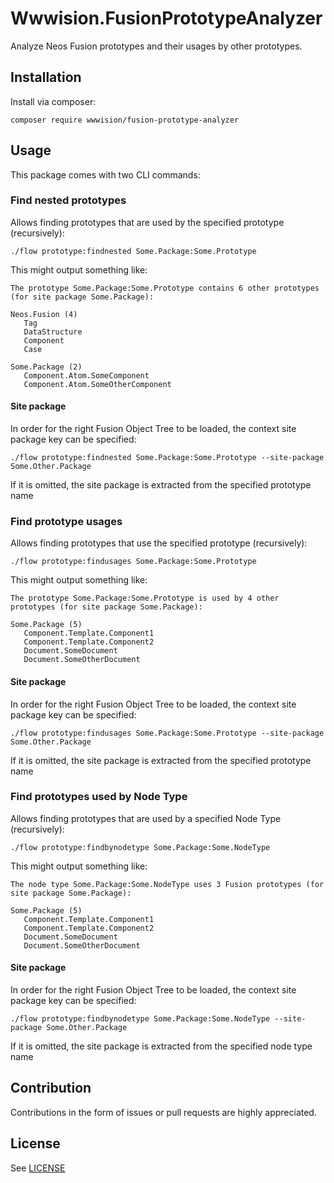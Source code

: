 # Wwwision.FusionPrototypeAnalyzer

Analyze Neos Fusion prototypes and their usages by other prototypes.

## Installation

Install via composer:

    composer require wwwision/fusion-prototype-analyzer

## Usage

This package comes with two CLI commands:

### Find nested prototypes

Allows finding prototypes that are used by the specified prototype (recursively):

    ./flow prototype:findnested Some.Package:Some.Prototype

This might output something like:

    The prototype Some.Package:Some.Prototype contains 6 other prototypes (for site package Some.Package):

    Neos.Fusion (4)
       Tag
       DataStructure
       Component
       Case

    Some.Package (2)
       Component.Atom.SomeComponent
       Component.Atom.SomeOtherComponent

#### Site package

In order for the right Fusion Object Tree to be loaded, the context site package key can be specified:

    ./flow prototype:findnested Some.Package:Some.Prototype --site-package Some.Other.Package

If it is omitted, the site package is extracted from the specified prototype name


### Find prototype usages

Allows finding prototypes that use the specified prototype (recursively):

    ./flow prototype:findusages Some.Package:Some.Prototype

This might output something like:

    The prototype Some.Package:Some.Prototype is used by 4 other prototypes (for site package Some.Package):

    Some.Package (5)
       Component.Template.Component1
       Component.Template.Component2
       Document.SomeDocument
       Document.SomeOtherDocument


#### Site package

In order for the right Fusion Object Tree to be loaded, the context site package key can be specified:

    ./flow prototype:findusages Some.Package:Some.Prototype --site-package Some.Other.Package

If it is omitted, the site package is extracted from the specified prototype name

### Find prototypes used by Node Type

Allows finding prototypes that are used by a specified Node Type (recursively):

    ./flow prototype:findbynodetype Some.Package:Some.NodeType

This might output something like:

    The node type Some.Package:Some.NodeType uses 3 Fusion prototypes (for site package Some.Package):

    Some.Package (5)
       Component.Template.Component1
       Component.Template.Component2
       Document.SomeDocument
       Document.SomeOtherDocument


#### Site package

In order for the right Fusion Object Tree to be loaded, the context site package key can be specified:

    ./flow prototype:findbynodetype Some.Package:Some.NodeType --site-package Some.Other.Package

If it is omitted, the site package is extracted from the specified node type name

## Contribution

Contributions in the form of issues or pull requests are highly appreciated.

## License

See [LICENSE](./LICENSE)
